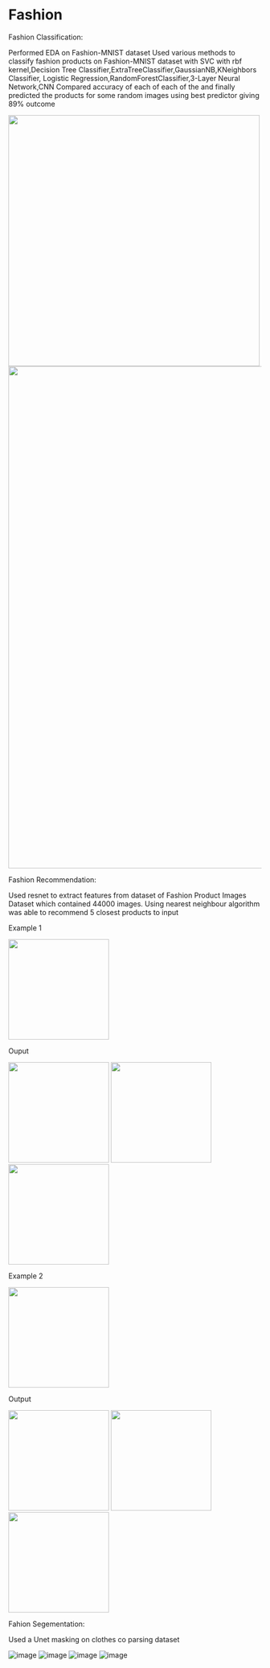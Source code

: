 # Fashion

Fashion Classification:

Performed EDA on Fashion-MNIST dataset
Used various methods to classify fashion products on Fashion-MNIST dataset with SVC with rbf kernel,Decision Tree Classifier,ExtraTreeClassifier,GaussianNB,KNeighbors Classifier,
Logistic Regression,RandomForestClassifier,3-Layer Neural Network,CNN
Compared accuracy of each of each of the and finally predicted the products for some random images using best predictor giving 89% outcome


<img src="https://user-images.githubusercontent.com/57315504/149571203-fda7f1ba-959a-46ff-9f47-66a2057e9cb2.png" width="500">

<img src="https://user-images.githubusercontent.com/57315504/149556556-5fd549ff-14ba-40b2-a74e-bd08e57983c0.png" width="1000">

Fashion Recommendation:

Used resnet to extract features from dataset of Fashion Product Images Dataset which contained 44000 images.
Using nearest neighbour algorithm was able to recommend 5 closest products to input

Example 1

<img src="https://user-images.githubusercontent.com/57315504/149559263-006add92-0343-4f48-85e7-994db0718c8a.png" width="200">

Ouput

<img src="https://user-images.githubusercontent.com/57315504/149558676-95d9c632-ac77-42a2-a062-9a587e15a076.png" width="200"> <img src="https://user-images.githubusercontent.com/57315504/149558797-f461126f-42f3-408a-9cd6-bb59eb1cc0c6.png" width="200"> <img src="https://user-images.githubusercontent.com/57315504/149558875-9272b2cd-712c-40a3-aa45-04698c38c97f.png" width="200">


Example 2 

<img src="https://user-images.githubusercontent.com/57315504/149559513-2cf48afc-b1aa-4906-8657-4f59aee59687.png" width="200">

Output

<img src="https://user-images.githubusercontent.com/57315504/149559583-a0cd6948-57ca-47c5-9e59-e5280d012740.png" width="200"> <img src="https://user-images.githubusercontent.com/57315504/149559704-dfa7a3cd-0b52-4167-9e26-c4fbf9ce0370.png" width="200"> <img src="https://user-images.githubusercontent.com/57315504/149559802-77dc24d1-31e0-4cc7-9245-ff992026f356.png" width="200">







Fahion Segementation:

Used a Unet masking on clothes co parsing dataset

![image](https://user-images.githubusercontent.com/57315504/149556878-6f7907a0-5389-49b9-ac18-7c59292ba4bb.png)
![image](https://user-images.githubusercontent.com/57315504/149556947-176dfaac-e8e8-49b2-9316-6a14e1d26fae.png)
![image](https://user-images.githubusercontent.com/57315504/149556923-ddb153db-df62-4b9d-ac17-0fbb589d1982.png)
![image](https://user-images.githubusercontent.com/57315504/149556989-6b477cbd-aad9-4616-a718-86a19375423a.png)


